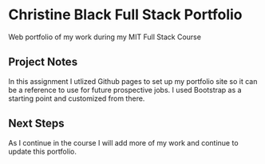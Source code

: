 # Christine Black Full Stack Portfolio
Web portfolio of my work during my MIT Full Stack Course

## Project Notes
In this assignment I utlized Github pages to set up my portfolio site so it can be a reference to use for future prospective jobs. I used Bootstrap as a starting point and customized from there.

## Next Steps
As I continue in the course I will add more of my work and continue to update this portfolio.

